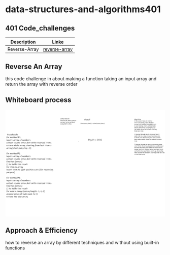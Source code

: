 # data-structures-and-algorithms401

## 401 Code_challenges


| Description        | Linke     | 
| -------------      |:-------------:| 
| Reverse-Array      | [reverse-array](code-challenges/array_reverse.py)  | 


## Reverse An Array
this code challenge in about making a function taking an input array and return the array with reverse order

## Whiteboard process
![Whiteboard process](images/reverse-array.png)

## Approach & Efficiency
how to reverse an array by different techniques and without using built-in functions

